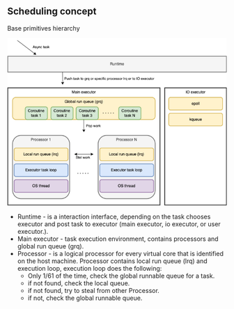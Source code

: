 ## Scheduling concept

Base primitives hierarchy

![Arch](ar_arch.png)

* Runtime - is a interaction interface, depending on the task chooses executor
  and post task to executor (main executor, io executor, or user executor.). 
* Main executor - task execution environment, contains processors and global run queue (grq).
* Processor - is a logical processor for every virtual core that is identified on the host machine. 
  Processor contains local run queue (lrq) and execution loop, execution loop does the following:
   - Only 1/61 of the time, check the global runnable queue for a task.
   - if not found, check the local queue.
   - if not found, try to steal from other Processor.
   - if not, check the global runnable queue.


